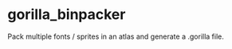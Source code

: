 gorilla_binpacker
=================

Pack multiple fonts / sprites in an atlas and generate a .gorilla file.

